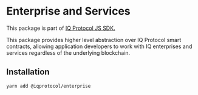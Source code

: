 # Enterprise and Services
This package is part of [IQ Protocol JS SDK.](https://github.com/iqalliance/iq-sdk-js)

This package provides higher level abstraction over IQ Protocol smart contracts, allowing application developers to work with IQ enterprises and services regardless of the underlying blockchain.   

## Installation  
```bash
yarn add @iqprotocol/enterprise
```
